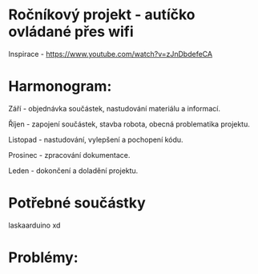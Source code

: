 # Ročníkový projekt - autíčko ovládané přes wifi

Inspirace - https://www.youtube.com/watch?v=zJnDbdefeCA

# Harmonogram:
Září - objednávka součástek, nastudování materiálu a informací.

Říjen - zapojení součástek, stavba robota, obecná problematika projektu.

Listopad - nastudování, vylepšení a pochopení kódu.

Prosinec - zpracování dokumentace.

Leden - dokončení a doladění projektu.
# Potřebné součástky

laskaarduino xd


# Problémy:

